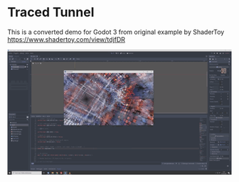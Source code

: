 # Traced Tunnel

This is a converted demo for Godot 3 from original example by ShaderToy https://www.shadertoy.com/view/tdjfDR

![Raindrops](./thumb/traced-tunnel.gif "Traced Tunnel in Godot 3")
